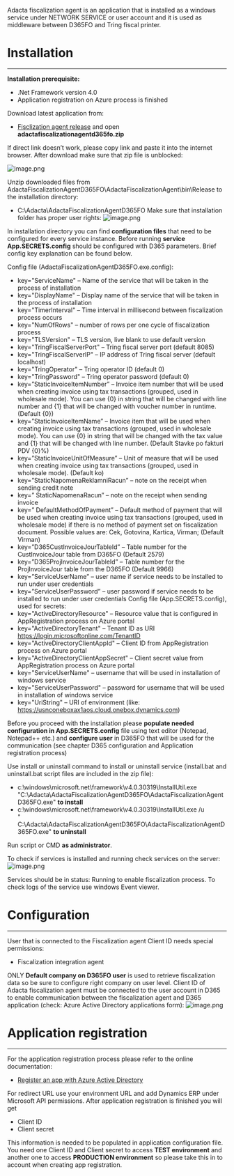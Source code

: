 Adacta fiscalization agent is an application that is installed as a windows service under NETWORK SERVICE or user account and it is used as middleware between D365FO and Tring fiscal printer.


# **Installation**
___

**Installation prerequisite:** 
-	.Net Framework version 4.0
-	Application registration on Azure process is finished

Download latest application from:
-	[Fisclization agent release]( https://erp-releases.adacta-group.com/b/adaxreleases?path=adloc%2F10.0%2FAdLocExt%2F) and open **adactafiscalizationagentd365fo.zip**

If direct link doesn’t work, please copy link and paste it into the internet browser. After download make sure that zip file is unblocked:

![image.png](/.attachments/image-85932e1e-a06e-4cb6-b5ea-99b258788064.png)


Unzip downloaded files from AdactaFiscalizationAgentD365FO\AdactaFiscalizationAgent\bin\Release to the installation directory:
-	C:\Adacta\AdactaFiscalizationAgentD365FO
Make sure that installation folder has proper user rights:
![image.png](/.attachments/image-1680c317-b1c8-44cd-a0b3-c7204baf1177.png)

In installation directory you can find **configuration files** that need to be configured for every service instance. Before running **service App.SECRETS.config** should be configured with D365 parameters. Brief config key explanation can be found below.

Config file (AdactaFiscalizationAgentD365FO.exe.config):
-	key="ServiceName" – Name of the service that will be taken in the process of installation
-	key="DisplayName" – Display name of the service that will be taken in the process of installation
-	key="TimerInterval" – Time interval in millisecond between fiscalization process occurs 
-	key="NumOfRows" – number of rows per one cycle of fiscalization process
-	key="TLSVersion" – TLS version, live blank to use default version
-	key="TringFiscalServerPort" – Tring fiscal server port (default 8085)
-	key="TringFiscalServerIP" – IP address of Tring fiscal server (default localhost)
-	key="TringOperator" – Tring operator ID (default 0)
-	key="TringPassword" – Tring operator password (default 0)
-	key=”StaticInvoiceItemNumber” – Invoice item number that will be used when creating invoice using tax transactions (grouped, used in wholesale mode). You can use {0} in string that will be changed with line number and {1} that will be changed with voucher number in runtime. (Default {0})
-	key=”StaticInvoiceItemName” – Invoice item that will be used when creating invoice using tax transactions (grouped, used in wholesale mode). You can use {0} in string that will be changed with the tax value and {1} that will be changed with line number. (Default Stavke po fakturi PDV {0}%)
-	key=”StaticInvoiceUnitOfMeasure” – Unit of measure that will be used when creating invoice using tax transactions (grouped, used in wholesale mode). (Default ko)
-	key=”StaticNapomenaReklamniRacun” – note on the receipt when sending credit note
-	key=” StaticNapomenaRacun” – note on the receipt when sending invoice
-	key=” DefaultMethodOfPayment” – Default method of payment that will be used when creating invoice using tax transactions (grouped, used in wholesale mode) if there is no method of payment set on fiscalization document. Possible values are: Cek, Gotovina, Kartica, Virman; (Default Virman)
-	key=”D365CustInvoiceJourTableId” – Table number for the CustInvoiceJour table from D365FO (Default 2579)
-	key=”D365ProjInvoiceJourTableId” – Table number for the ProjInvoiceJour table from the D365FO (Default 9966)
-	key=”ServiceUserName” – user name if service needs to be installed to run under user credentials
-	key=”ServiceUserPassword” – user password if service needs to be installed to run under user credentials
Config file (App.SECRETS.config), used for secrets:
-	key="ActiveDirectoryResource" – Resource value that is configured in AppRegistration process on Azure portal
-	key="ActiveDirectoryTenant" – Tenant ID as URI  https://login.microsoftonline.com/TenantID
-	key="ActiveDirectoryClientAppId" – Client ID from AppRegistration process on Azure portal
-	key="ActiveDirectoryClientAppSecret" – Client secret value from AppRegistration process on Azure portal
-	key="ServiceUserName" – username that will be used in installation of windows service
-	key="ServiceUserPassword" – password for username that will be used in installation of windows service
-	key="UriString" – URI of environment (like: https://usnconeboxax1aos.cloud.onebox.dynamics.com)

Before you proceed with the installation please **populate needed configuration in App.SECRETS.config** file using text editor (Notepad, Notepad++ etc.) and **configure user** in D365FO that will be used for the communication (see chapter D365 configuration and Application registration process)

Use install or uninstall command to install or uninstall service (install.bat and uninstall.bat script files are included in the zip file):
-	c:\windows\microsoft.net\framework\v4.0.30319\InstallUtil.exe<br> 
"C:\Adacta\AdactaFiscalizationAgentD365FO\AdactaFiscalizationAgentD365FO.exe" **to install**
-	c:\windows\microsoft.net\framework\v4.0.30319\InstallUtil.exe /u<br> 
" C:\Adacta\AdactaFiscalizationAgentD365FO\AdactaFiscalizationAgentD365FO.exe" **to uninstall**

Run script or CMD **as administrator**.

To check if services is installed and running check services on the server:
![image.png](/.attachments/image-636e382c-acf8-428a-b378-ae569fe944f0.png)

Services should be in status: Running to enable fiscalization process. To check logs of the service use windows Event viewer. 

# **Configuration**
---

User that is connected to the Fiscalization agent Client ID needs special permissions:
-	Fiscalization integration agent

ONLY **Default company on D365FO user** is used to retrieve fiscalization data so be sure to configure right company on user level.
Client ID of Adacta fiscalization agent must be connected to the user account in D365 to enable communication between the fiscalization agent and D365 application (check: Azure Active Directory applications form): 
![image.png](/.attachments/image-61b55297-9ce9-4b64-8f3e-2bf561fb284b.png)

# **Application registration**
---

For the application registration process please refer to the online documentation:
-	[Register an app with Azure Active Directory](https://docs.microsoft.com/en-us/powerapps/developer/data-platform/walkthrough-register-app-azure-active-directory)

For redirect URL use your environment URL and add Dynamics ERP under Microsoft API permissions.
After application registration is finished you will get 
-	Client ID 
-	Client secret

This information is needed to be populated in application configuration file.
You need one Client ID and Client secret to access **TEST environment** and another one to access **PRODUCTION environment** so please take this in to account when creating app registration.
